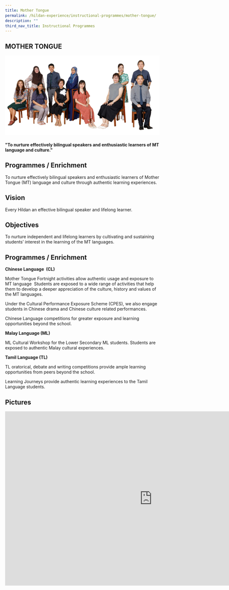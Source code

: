 ```yaml
---
title: Mother Tongue
permalink: /hildan-experience/instructional-programmes/mother-tongue/
description: ""
third_nav_title: Instructional Programmes
---
```





MOTHER TONGUE
-------------

![](/images/Staff/mother%20tongue.jpg)


#### "To nurture effectively bilingual speakers and enthusiastic learners of MT language and culture."



Programmes / Enrichment&nbsp;
------------------------

To nurture effectively bilingual speakers and enthusiastic learners of Mother Tongue (MT) language and culture through authentic learning experiences.

Vision
------

Every Hildan an effective bilingual speaker and lifelong learner.  
  

Objectives
----------

To nurture independent and lifelong learners by cultivating and sustaining students’ interest in the learning of the MT languages.  
  

Programmes / Enrichment&nbsp;
------------------------

**Chinese Language&nbsp; (CL)**

  

Mother Tongue Fortnight activities allow authentic usage and exposure to MT language&nbsp; Students are exposed to a wide range of activities that help them to develop a deeper appreciation of the culture, history and values of the MT languages.

  

Under the Cultural Performance Exposure Scheme (CPES), we also engage students in Chinese drama and Chinese culture related performances.

  

Chinese Language competitions for greater exposure and learning opportunities beyond the school.

  

**Malay Language (ML)**&nbsp;

ML Cultural Workshop for the Lower Secondary ML students. Students are exposed to authentic Malay cultural experiences.

  

**Tamil Language (TL)**

TL oratorical, debate and writing competitions provide ample learning opportunities from peers beyond the school.

  

Learning Journeys provide authentic learning experiences to the Tamil Language students.


Pictures
--------

<iframe allowfullscreen="true" height="569" width="960" frameborder="0" src="https://docs.google.com/presentation/d/e/2PACX-1vTQc3D9tv1xnmaSPcMFq49sLqRgnDFbawUl_k7PEc5ibC9VfvcNuWD7oY6MKlwebgTiIq1gHFZtP316/embed?start=true&amp;loop=true&amp;delayms=5000"></iframe>